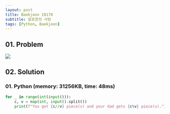 ```yaml
---
layout: post
title: Baekjoon 10178
subtitle: 할로윈의 사탕
tags: [Python, Baekjoon]
---
```


## 01. Problem

<img src="https://github.com/WoojinJeonkr/WoojinJeonkr.github.io/blob/main/assets/images/post_image/baekjoon/baekjoon_10178.png?raw=true">

## 02. Solution

### 01. Python (memory: 31256KB, time: 48ms)

```Python
for _ in range(int(input())):
    c, v = map(int, input().split())
    print(f"You get {c//v} piece(s) and your dad gets {c%v} piece(s).")
```

